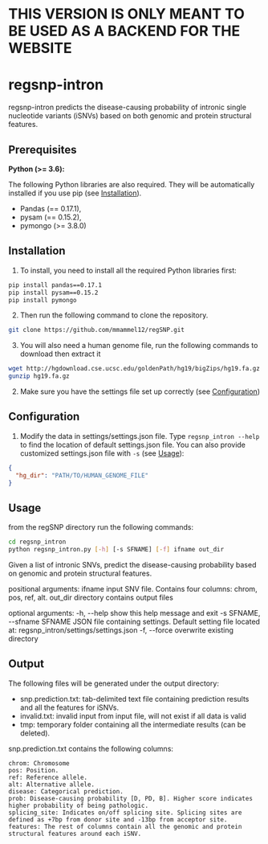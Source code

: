 # THIS VERSION IS ONLY MEANT TO BE USED AS A BACKEND FOR THE WEBSITE

# regsnp-intron

regsnp-intron predicts the disease-causing probability of intronic single nucleotide variants (iSNVs) based on both genomic and protein structural features.

## Prerequisites

**Python (>= 3.6):**

The following Python libraries are also required. They will be automatically installed if you use pip (see [Installation](#Installation)).

- Pandas (== 0.17.1),
- pysam (== 0.15.2),
- pymongo (>= 3.8.0)

## Installation

1. To install, you need to install all the required Python libraries first:

```bash
pip install pandas==0.17.1
pip install pysam==0.15.2
pip install pymongo
```

2. Then run the following command to clone the repository.

```bash
git clone https://github.com/mmammel12/regSNP.git
```

3. You will also need a human genome file, run the following commands to download then extract it

```bash
wget http://hgdownload.cse.ucsc.edu/goldenPath/hg19/bigZips/hg19.fa.gz
gunzip hg19.fa.gz
```

2. Make sure you have the settings file set up correctly (see [Configuration](#Configuration))

## Configuration

1. Modify the data in settings/settings.json file. Type `regsnp_intron --help` to find the location of default settings.json file. You can also provide customized settings.json file with `-s` (see [Usage](#Usage)):

```json
{
  "hg_dir": "PATH/TO/HUMAN_GENOME_FILE"
}
```

## Usage

from the regSNP directory run the following commands:

```bash
cd regsnp_intron
python regsnp_intron.py [-h] [-s SFNAME] [-f] ifname out_dir
```

Given a list of intronic SNVs, predict the disease-causing probability based
on genomic and protein structural features.

positional arguments:
ifname input SNV file. Contains four columns: chrom, pos, ref, alt.
out_dir directory contains output files

optional arguments:
-h, --help show this help message and exit
-s SFNAME, --sfname SFNAME
JSON file containing settings. Default setting file
located at: regsnp_intron/settings/settings.json
-f, --force overwrite existing directory

## Output

The following files will be generated under the output directory:

- snp.prediction.txt: tab-delimited text file containing prediction results and all the features for iSNVs.
- invalid.txt: invalid input from input file, will not exist if all data is valid
- tmp: temporary folder containing all the intermediate results (can be deleted).

snp.prediction.txt contains the following columns:

```
chrom: Chromosome
pos: Position.
ref: Reference allele.
alt: Alternative allele.
disease: Categorical prediction.
prob: Disease-causing probability [D, PD, B]. Higher score indicates higher probability of being pathologic.
splicing_site: Indicates on/off splicing site. Splicing sites are defined as +7bp from donor site and -13bp from acceptor site.
features: The rest of columns contain all the genomic and protein structural features around each iSNV.
```
